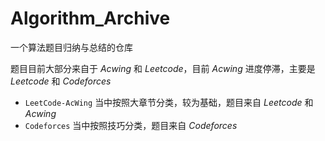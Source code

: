 # Algorithm_Archive

一个算法题目归纳与总结的仓库

题目目前大部分来自于 $Acwing$ 和 $Leetcode$，目前 $Acwing$ 进度停滞，主要是 $Leetcode$ 和 $Codeforces$

* `LeetCode-AcWing` 当中按照大章节分类，较为基础，题目来自 $Leetcode$ 和 $Acwing$
* `Codeforces` 当中按照技巧分类，题目来自 $Codeforces$

